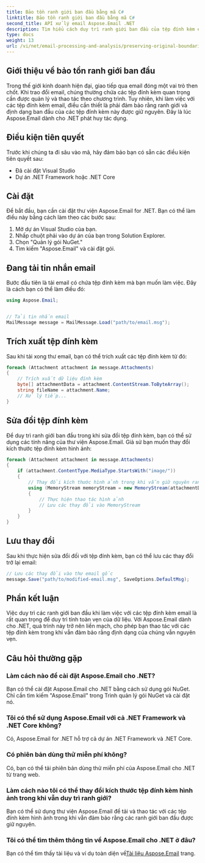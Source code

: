 ```yaml
---
title: Bảo tồn ranh giới ban đầu bằng mã C#
linktitle: Bảo tồn ranh giới ban đầu bằng mã C#
second_title: API xử lý email Aspose.Email .NET
description: Tìm hiểu cách duy trì ranh giới ban đầu của tệp đính kèm email bằng C# và Aspose.Email cho .NET. Hướng dẫn từng bước với mã nguồn.
type: docs
weight: 13
url: /vi/net/email-processing-and-analysis/preserving-original-boundaries-using-csharp-code/
---
```


## Giới thiệu về bảo tồn ranh giới ban đầu

Trong thế giới kinh doanh hiện đại, giao tiếp qua email đóng một vai trò then chốt. Khi trao đổi email, chúng thường chứa các tệp đính kèm quan trọng cần được quản lý và thao tác theo chương trình. Tuy nhiên, khi làm việc với các tệp đính kèm email, điều cần thiết là phải đảm bảo rằng ranh giới và định dạng ban đầu của các tệp đính kèm này được giữ nguyên. Đây là lúc Aspose.Email dành cho .NET phát huy tác dụng.

## Điều kiện tiên quyết

Trước khi chúng ta đi sâu vào mã, hãy đảm bảo bạn có sẵn các điều kiện tiên quyết sau:

- Đã cài đặt Visual Studio
- Dự án .NET Framework hoặc .NET Core

## Cài đặt

Để bắt đầu, bạn cần cài đặt thư viện Aspose.Email for .NET. Bạn có thể làm điều này bằng cách làm theo các bước sau:

1. Mở dự án Visual Studio của bạn.
2. Nhấp chuột phải vào dự án của bạn trong Solution Explorer.
3. Chọn "Quản lý gói NuGet."
4. Tìm kiếm "Aspose.Email" và cài đặt gói.

## Đang tải tin nhắn email

Bước đầu tiên là tải email có chứa tệp đính kèm mà bạn muốn làm việc. Đây là cách bạn có thể làm điều đó:

```csharp
using Aspose.Email;


// Tải tin nhắn email
MailMessage message = MailMessage.Load("path/to/email.msg");
```

## Trích xuất tệp đính kèm

Sau khi tải xong thư email, bạn có thể trích xuất các tệp đính kèm từ đó:

```csharp
foreach (Attachment attachment in message.Attachments)
{
    // Trích xuất dữ liệu đính kèm
    byte[] attachmentData = attachment.ContentStream.ToByteArray();
    string fileName = attachment.Name;
    // Xử lý tiếp...
}
```

## Sửa đổi tệp đính kèm

Để duy trì ranh giới ban đầu trong khi sửa đổi tệp đính kèm, bạn có thể sử dụng các tính năng của thư viện Aspose.Email. Giả sử bạn muốn thay đổi kích thước tệp đính kèm hình ảnh:

```csharp
foreach (Attachment attachment in message.Attachments)
{
    if (attachment.ContentType.MediaType.StartsWith("image/"))
    {
        // Thay đổi kích thước hình ảnh trong khi vẫn giữ nguyên ranh giới ban đầu
        using (MemoryStream memoryStream = new MemoryStream(attachmentData))
        {
            // Thực hiện thao tác hình ảnh
            // Lưu các thay đổi vào MemoryStream
        }
    }
}
```

## Lưu thay đổi

Sau khi thực hiện sửa đổi đối với tệp đính kèm, bạn có thể lưu các thay đổi trở lại email:

```csharp
// Lưu các thay đổi vào thư email gốc
message.Save("path/to/modified-email.msg", SaveOptions.DefaultMsg);
```

## Phần kết luận

Việc duy trì các ranh giới ban đầu khi làm việc với các tệp đính kèm email là rất quan trọng để duy trì tính toàn vẹn của dữ liệu. Với Aspose.Email dành cho .NET, quá trình này trở nên liền mạch, cho phép bạn thao tác với các tệp đính kèm trong khi vẫn đảm bảo rằng định dạng của chúng vẫn nguyên vẹn.

## Câu hỏi thường gặp

### Làm cách nào để cài đặt Aspose.Email cho .NET?

Bạn có thể cài đặt Aspose.Email cho .NET bằng cách sử dụng gói NuGet. Chỉ cần tìm kiếm "Aspose.Email" trong Trình quản lý gói NuGet và cài đặt nó.

### Tôi có thể sử dụng Aspose.Email với cả .NET Framework và .NET Core không?

Có, Aspose.Email for .NET hỗ trợ cả dự án .NET Framework và .NET Core.

### Có phiên bản dùng thử miễn phí không?

Có, bạn có thể tải phiên bản dùng thử miễn phí của Aspose.Email cho .NET từ trang web.

### Làm cách nào tôi có thể thay đổi kích thước tệp đính kèm hình ảnh trong khi vẫn duy trì ranh giới?

Bạn có thể sử dụng thư viện Aspose.Email để tải và thao tác với các tệp đính kèm hình ảnh trong khi vẫn đảm bảo rằng các ranh giới ban đầu được giữ nguyên.

### Tôi có thể tìm thêm thông tin về Aspose.Email cho .NET ở đâu?

 Bạn có thể tìm thấy tài liệu và ví dụ toàn diện về[Tài liệu Aspose.Email](https://reference.aspose.com/email/net/) trang.